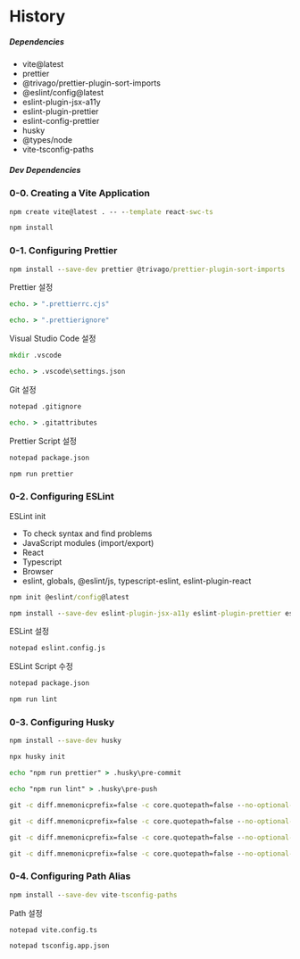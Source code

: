 # History

##### Dependencies

- vite@latest
- prettier
- @trivago/prettier-plugin-sort-imports
- @eslint/config@latest
- eslint-plugin-jsx-a11y
- eslint-plugin-prettier
- eslint-config-prettier
- husky
- @types/node
- vite-tsconfig-paths

##### Dev Dependencies

### 0-0. Creating a Vite Application

```cmd
npm create vite@latest . -- --template react-swc-ts
```

```cmd
npm install
```

### 0-1. Configuring Prettier

```cmd
npm install --save-dev prettier @trivago/prettier-plugin-sort-imports
```

Prettier 설정

```cmd
echo. > ".prettierrc.cjs"
```

```cmd
echo. > ".prettierignore"
```

Visual Studio Code 설정

```cmd
mkdir .vscode
```

```cmd
echo. > .vscode\settings.json
```

Git 설정

```cmd
notepad .gitignore
```

```cmd
echo. > .gitattributes
```

Prettier Script 설정

```cmd
notepad package.json
```

```cmd
npm run prettier
```

### 0-2. Configuring ESLint

ESLint init

- To check syntax and find problems
- JavaScript modules (import/export)
- React
- Typescript
- Browser
- eslint, globals, @eslint/js, typescript-eslint, eslint-plugin-react

```cmd
npm init @eslint/config@latest
```

```cmd
npm install --save-dev eslint-plugin-jsx-a11y eslint-plugin-prettier eslint-config-prettier
```

ESLint 설정

```cmd
notepad eslint.config.js
```

ESLint Script 수정

```cmd
notepad package.json
```

```cmd
npm run lint
```

### 0-3. Configuring Husky

```cmd
npm install --save-dev husky
```

```cmd
npx husky init
```

```cmd
echo "npm run prettier" > .husky\pre-commit
```

```cmd
echo "npm run lint" > .husky\pre-push
```

```cmd
git -c diff.mnemonicprefix=false -c core.quotepath=false --no-optional-locks add .
```

```cmd
git -c diff.mnemonicprefix=false -c core.quotepath=false --no-optional-locks reset .
```

```cmd
git -c diff.mnemonicprefix=false -c core.quotepath=false --no-optional-locks commit -m "feat: Configuring Husky"
```

```cmd
git -c diff.mnemonicprefix=false -c core.quotepath=false --no-optional-locks push -v --set-upstream origin loc/setup:loc/setup
```

### 0-4. Configuring Path Alias

```cmd
npm install --save-dev vite-tsconfig-paths
```

Path 설정

```cmd
notepad vite.config.ts
```

```cmd
notepad tsconfig.app.json
```
